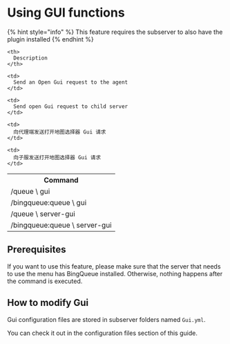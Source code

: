 # Using GUI functions

{% hint style="info" %}
This feature requires the subserver to also have the plugin installed
{% endhint %}

<table spaces-before="0">
  <tr>
    <th>
      Command
    </th>
    
    <th>
      Description
    </th>
  </tr>
  
  <tr>
    <td>
      /queue \<Group Name> gui
    </td>
    
    <td>
      Send an Open Gui request to the agent
    </td>
  </tr>
  
  <tr>
    <td>
      /bingqueue:queue \<Group Name> gui
    </td>
    
    <td>
      Send open Gui request to child server
    </td>
  </tr>
  
  <tr>
    <td>
      /queue \<Group Name> server-gui
    </td>
    
    <td>
      向代理端发送打开地图选择器 Gui 请求
    </td>
  </tr>
  
  <tr>
    <td>
      /bingqueue:queue \<Group Name> server-gui
    </td>
    
    <td>
      向子服发送打开地图选择器 Gui 请求
    </td>
  </tr>
</table>

## Prerequisites

If you want to use this feature, please make sure that the server that needs to use the menu has BingQueue installed. Otherwise, nothing happens after the command is executed.

## How to modify Gui

Gui configuration files are stored in subserver folders named `Gui.yml`.

You can check it out in the configuration files section of this guide.
